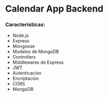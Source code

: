# Calendar App Backend

### Caracteristicas:

 + Node.js
 + Express
 + Mongoose
 + Modelos de MongoDB
 + Controllers
 + Middlewares de Express
 + JWT
 + Autenticación
 + Encriptación
 + CORS
 + MongoDB
